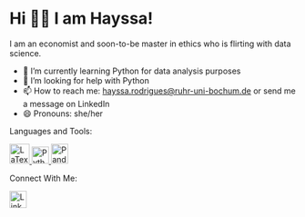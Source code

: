 # Hi 👋🏻 I am Hayssa!

I am an economist and soon-to-be master in ethics who is flirting with data science. 

- 🌱 I’m currently learning Python for data analysis purposes
- 🤔 I’m looking for help with Python
- 📫 How to reach me: hayssa.rodrigues@ruhr-uni-bochum.de or send me a message on LinkedIn
- 😄 Pronouns: she/her

Languages and Tools: 

<a href="https://www.latex-project.org/">
    <img alt="LaTex" src="https://i.postimg.cc/FsZhPB2S/latex-logo.png"
    width=35" height="35">
</a>
                         
<a href="https://www.python.org/">
    <img alt="Python" src="https://i.postimg.cc/C1tF4p8H/python-logo.png"
    width=30" height="30">
</a>

<a href="https://pandas.pydata.org/">
    <img alt="Pandas" src="https://i.postimg.cc/0QL6ZBKm/pandas-logo.png"
    width=30" height="35">
</a>


Connect With Me:

<a href="https://www.linkedin.com/in/hrodrigues95/">
    <img alt="LinkedIn" src="https://i.postimg.cc/dQGC0JyK/linkedin-logo.png"
    width=30" height="30">
</a>
